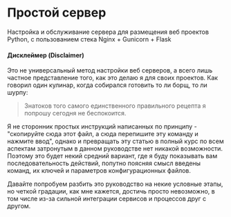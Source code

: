 # Простой сервер

Настройка и обслуживание сервера для размещения веб проектов Python, с пользованием стека  Nginx + Gunicorn + Flask 



#### Дисклеймер (Disclaimer)

Это не универсальный метод настройки веб серверов, а всего лишь частное представление того, как это делаю я для своих проектов. Как говорил один кулинар, когда собирался готовить то ли борщ, то ли шурпу:

> Знатоков того самого единственного правильного рецепта я попрошу сегодня не беспокоится.

Я не сторонник простых инструкций написанных по принципу - "скопируйте сюда этот файл, а сюда перепишите эту команду и нажмите ввод", однако и превращать эту статью в полный курс по всем аспектам затронутым в данном руководстве нет никакой возможности. Поэтому это будет некий средний вариант, где я буду показывать вам последовательность действий, попутно поясняя смысл введены команд, их ключей и параметров конфигурационных файлов. 

Давайте попробуем разбить это руководство на некие условные этапы, но четкой градации, как мне кажется, достичь просто невозможно, в том числе из-за сильной интеграции сервисов и процессов друг с другом.

